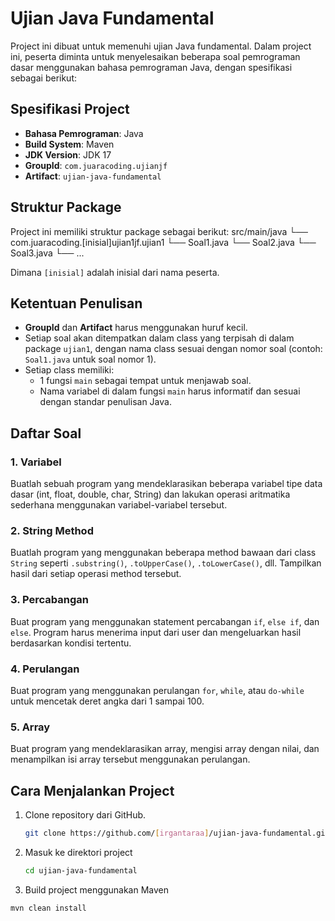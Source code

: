 # Ujian Java Fundamental

Project ini dibuat untuk memenuhi ujian Java fundamental. Dalam project ini, peserta diminta untuk menyelesaikan beberapa soal pemrograman dasar menggunakan bahasa pemrograman Java, dengan spesifikasi sebagai berikut:

## Spesifikasi Project
- **Bahasa Pemrograman**: Java
- **Build System**: Maven
- **JDK Version**: JDK 17
- **GroupId**: `com.juaracoding.ujianjf`
- **Artifact**: `ujian-java-fundamental`

## Struktur Package
Project ini memiliki struktur package sebagai berikut:
src/main/java └── com.juaracoding.[inisial]ujian1jf.ujian1 └── Soal1.java └── Soal2.java └── Soal3.java └── ...

Dimana `[inisial]` adalah inisial dari nama peserta.

## Ketentuan Penulisan
- **GroupId** dan **Artifact** harus menggunakan huruf kecil.
- Setiap soal akan ditempatkan dalam class yang terpisah di dalam package `ujian1`, dengan nama class sesuai dengan nomor soal (contoh: `Soal1.java` untuk soal nomor 1).
- Setiap class memiliki:
  - 1 fungsi `main` sebagai tempat untuk menjawab soal.
  - Nama variabel di dalam fungsi `main` harus informatif dan sesuai dengan standar penulisan Java.
  
## Daftar Soal
### 1. Variabel
Buatlah sebuah program yang mendeklarasikan beberapa variabel tipe data dasar (int, float, double, char, String) dan lakukan operasi aritmatika sederhana menggunakan variabel-variabel tersebut.

### 2. String Method
Buatlah program yang menggunakan beberapa method bawaan dari class `String` seperti `.substring()`, `.toUpperCase()`, `.toLowerCase()`, dll. Tampilkan hasil dari setiap operasi method tersebut.

### 3. Percabangan
Buat program yang menggunakan statement percabangan `if`, `else if`, dan `else`. Program harus menerima input dari user dan mengeluarkan hasil berdasarkan kondisi tertentu.

### 4. Perulangan
Buat program yang menggunakan perulangan `for`, `while`, atau `do-while` untuk mencetak deret angka dari 1 sampai 100.

### 5. Array
Buat program yang mendeklarasikan array, mengisi array dengan nilai, dan menampilkan isi array tersebut menggunakan perulangan.

## Cara Menjalankan Project
1. Clone repository dari GitHub.
   ```bash
   git clone https://github.com/[irgantaraa]/ujian-java-fundamental.git

2. Masuk ke direktori project
   ```bash
   cd ujian-java-fundamental

3. Build project menggunakan Maven
 ```bash
 mvn clean install



